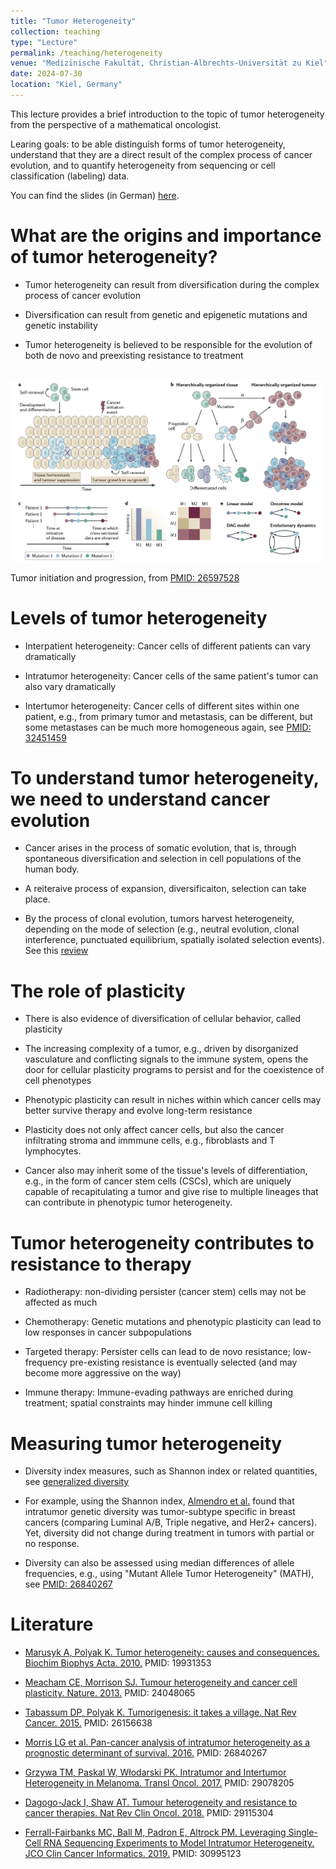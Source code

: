 ```yaml
---
title: "Tumor Heterogeneity"
collection: teaching
type: "Lecture"
permalink: /teaching/heterogeneity
venue: "Medizinische Fakultät, Christian-Albrechts-Universität zu Kiel"
date: 2024-07-30
location: "Kiel, Germany"
---
```


This lecture provides a brief introduction to the topic of tumor heterogeneity from the perspective of a mathematical oncologist. 

Learing goals: to be able distinguish forms of tumor heterogeneity, understand that they are a direct result of the complex process of cancer evolution, and to quantify heterogeneity from sequencing or cell classification (labeling) data.

You can find the slides (in German) <a href="http://paltrock.github.io/files/Altrock_Heterogeneity_20240730.pdf" target="_blank">here</a>.

What are the origins and importance of tumor heterogeneity?
======

- Tumor heterogeneity can result from diversification during the complex process of cancer evolution

- Diversification can result from genetic and epigenetic mutations and genetic instability

- Tumor heterogeneity is believed to be responsible for the evolution of both de novo and preexisting resistance to treatment


<br/><img src='/images/Altrock2025nrc_fig01.png' width=500>

Tumor initiation and progression, from [PMID: 26597528](https://pubmed.ncbi.nlm.nih.gov/26597528/)


Levels of tumor heterogeneity
======

- Interpatient heterogeneity: Cancer cells of different patients can vary dramatically

- Intratumor heterogeneity: Cancer cells of the same patient's tumor can also vary dramatically

- Intertumor heterogeneity: Cancer cells of different sites within one patient, e.g., from primary tumor and metastasis, can be different, but some metastases can be much more homogeneous again, see [PMID: 32451459](https://www.ncbi.nlm.nih.gov/pmc/articles/PMC7343611/)


To understand tumor heterogeneity, we need to understand cancer evolution
======

- Cancer arises in the process of somatic evolution, that is, through spontaneous diversification and selection in cell populations of the human body.

- A reiteraive process of expansion, diversificaiton, selection can take place.

- By the process of clonal evolution, tumors harvest heterogeneity, depending on the mode of selection (e.g., neutral evolution, clonal interference, punctuated equilibrium, spatially isolated selection events). See this [review](https://doi.org/10.1002/path.4757)


The role of plasticity
======

- There is also evidence of diversification of cellular behavior, called plasticity

- The increasing complexity of a tumor, e.g., driven by disorganized vasculature and conflicting signals to the immune system, opens the door for cellular plasticity programs to persist and for the coexistence of cell phenotypes

- Phenotypic plasticity can result in niches within which cancer cells may better survive therapy and evolve long-term resistance

- Plasticity does not only affect cancer cells, but also the cancer infiltrating stroma and immmune cells, e.g., fibroblasts and T lymphocytes.
  
- Cancer also may inherit some of the tissue's levels of differentiation, e.g., in the form of cancer stem cells (CSCs), which are uniquely capable of recapitulating a tumor and give rise to multiple lineages that can contribute in phenotypic tumor heterogeneity.
  

Tumor heterogeneity contributes to resistance to therapy
======

- Radiotherapy: non-dividing persister (cancer stem) cells may not be affected as much

- Chemotherapy: Genetic mutations and phenotypic plasticity can lead to low responses in cancer subpopulations

- Targeted therapy: Persister cells can lead to de novo resistance; low-frequency pre-existing resistance is eventually selected (and may become more aggressive on the way)

- Immune therapy: Immune-evading pathways are enriched during treatment; spatial constraints may hinder immune cell killing


Measuring tumor heterogeneity
======

- Diversity index measures, such as Shannon index or related quantities, see [generalized diversity](https://en.wikipedia.org/wiki/Diversity_index)

- For example, using the Shannon index, [Almendro et al.](https://pubmed.ncbi.nlm.nih.gov/24462293/) found that intratumor genetic diversity was tumor-subtype specific in breast cancers (comparing Luminal A/B, Triple negative, and Her2+ cancers). Yet, diversity did not change during treatment in tumors with partial or no response.  

- Diversity can also be assessed using median differences of allele frequencies, e.g., using "Mutant Allele Tumor Heterogeneity" (MATH), see [PMID: 26840267](https://pubmed.ncbi.nlm.nih.gov/26840267/)


Literature
======

- [Marusyk A, Polyak K. Tumor heterogeneity: causes and consequences. Biochim Biophys Acta. 2010.](https://pubmed.ncbi.nlm.nih.gov/19931353) PMID: 19931353
  
- [Meacham CE, Morrison SJ. Tumour heterogeneity and cancer cell plasticity. Nature. 2013.](https://pubmed.ncbi.nlm.nih.gov/24048065) PMID: 24048065
  
- [Tabassum DP, Polyak K. Tumorigenesis: it takes a village. Nat Rev Cancer. 2015.](https://pubmed.ncbi.nlm.nih.gov/26156638) PMID: 26156638
  
- [Morris LG et al. Pan-cancer analysis of intratumor heterogeneity as a prognostic determinant of survival. 2016.](https://pubmed.ncbi.nlm.nih.gov/26840267) PMID: 26840267
  
- [Grzywa TM, Paskal W, Włodarski PK. Intratumor and Intertumor Heterogeneity in Melanoma. Transl Oncol. 2017.](https://pubmed.ncbi.nlm.nih.gov/29078205) PMID: 29078205
  
- [Dagogo-Jack I, Shaw AT. Tumour heterogeneity and resistance to cancer therapies. Nat Rev Clin Oncol. 2018.](https://pubmed.ncbi.nlm.nih.gov/29115304) PMID: 29115304
  
- [Ferrall-Fairbanks MC, Ball M, Padron E, Altrock PM. Leveraging Single-Cell RNA Sequencing Experiments to Model Intratumor Heterogeneity. JCO Clin Cancer Informatics. 2019.](https://pubmed.ncbi.nlm.nih.gov/30995123) PMID: 30995123

